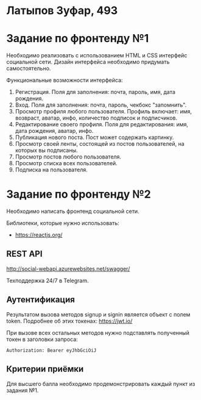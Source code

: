 ﻿# Латыпов Зуфар, 493
# Задание по фронтенду №1

Необходимо реализовать с использованием HTML и CSS интерфейс социальной сети.
Дизайн интерфейса необходимо придумать самостоятельно.

Функциональные возможности интерфейса:
1. Регистрация. Поля для заполнения: почта, пароль, имя, дата рождения.
2. Вход. Поля для заполнения: почта, пароль, чекбокс "запомнить".
3. Просмотр профиля любого пользователя. Профиль включает: имя, возвраст, аватар, инфо, количество подписок и подписчиков.
4. Редактирование своего профиля. Поля для редактирования: имя, дата рождения, аватар, инфо.
5. Публикация нового поста. Пост может содержать картинку.
6. Просмотр своей ленты, состоящей из постов пользователей, на которых вы подписаны.
7. Просмотр постов любого пользователя.
8. Просмотр списка всех пользователей.
9. Подписка на пользователя.



# Задание по фронтенду №2

Необходимо написать фронтенд социальной сети.

Библиотеки, которые нужно использовать:
* https://reactjs.org/

## REST API

http://social-webapi.azurewebsites.net/swagger/

Техподдержка 24/7 в Telegram.

## Аутентификация

Результатом вызова методов signup и signin является объект с полем token.
Подробнее об этих токенах: https://jwt.io/

При вызове всех остальных методов нужно подставлять полученный токен в заголовки запроса:
```
Authorization: Bearer eyJhbGciOiJ
```

## Критерии приёмки

Для высшего балла необходимо продемонстрировать каждый пункт из задания №1.
